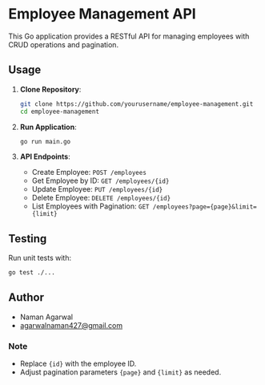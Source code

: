 # Employee Management API

This Go application provides a RESTful API for managing employees with CRUD operations and pagination.

## Usage

1. **Clone Repository**:

   ```sh
   git clone https://github.com/yourusername/employee-management.git
   cd employee-management
   ```

2. **Run Application**:

   ```sh
   go run main.go
   ```

3. **API Endpoints**:

   - Create Employee: `POST /employees`
   - Get Employee by ID: `GET /employees/{id}`
   - Update Employee: `PUT /employees/{id}`
   - Delete Employee: `DELETE /employees/{id}`
   - List Employees with Pagination: `GET /employees?page={page}&limit={limit}`

## Testing

Run unit tests with:

```sh
go test ./...
```

## Author

- Naman Agarwal
- agarwalnaman427@gmail.com


### Note

- Replace `{id}` with the employee ID.
- Adjust pagination parameters `{page}` and `{limit}` as needed.
